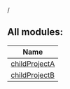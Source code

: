 /

## All modules:

| Name |
|---|
| [childProjectA](childProjectA/index.md) | This is the child module a |
| [childProjectB](childProjectB/index.md) | This is the child module b |
